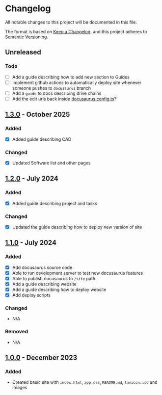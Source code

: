 # Changelog

All notable changes to this project will be documented in this file.

The format is based on [Keep a Changelog](https://keepachangelog.com/en/1.1.0/),
and this project adheres to [Semantic Versioning](https://semver.org/spec/v2.0.0.html).

## Unreleased

### Todo
- [ ] Add a guide describing how to add new section to Guides
- [ ] Implement github actions to automatically deploy site whenever someone pushes to `docusaurus` branch
- [ ] Add a `guide` to docs describing drive chains
- [ ] Add the edit urls back inside [docusaurus.config.ts](site/docusaurus.config.ts)?

## [1.3.0](https://github.com/Fahrenheit6882/Fahrenheit6882.github.io/tree/1.3.0) - October 2025

### Added

- [x] Added guide describing CAD

### Changed

- [x] Updated Software list and other pages

## [1.2.0](https://github.com/Fahrenheit6882/Fahrenheit6882.github.io/tree/1.2.0) - July 2024

### Added

- [x] Added guide describing project and tasks

### Changed

- [x] Updated the guide describing how to deploy new version of site

## [1.1.0](https://github.com/Fahrenheit6882/Fahrenheit6882.github.io/tree/1.1.0) - July 2024

### Added

- [x] Add docusaurus source code
- [x] Able to run development server to test new docusaurus features
- [x] Able to publish docusaurus to `/site` path
- [x] Add a guide describing website
- [x] Add a guide describing how to deploy website
- [x] Add deploy scripts

### Changed

- N/A

### Removed

- N/A

## [1.0.0](https://github.com/Fahrenheit6882/Fahrenheit6882.github.io/releases/tag/1.0.0) - December 2023

### Added 

- Created basic site with `index.html`, `app.css`, `README.md`, `favicon.ico` and images






